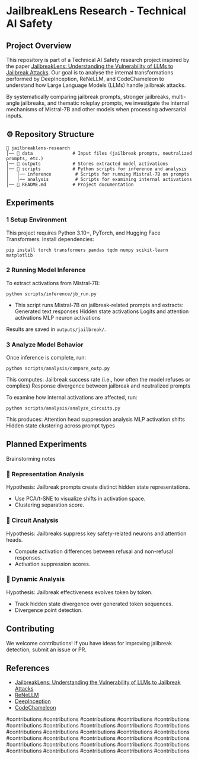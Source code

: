 # JailbreakLens Research - Technical AI Safety

## Project Overview
This repository is part of a Technical AI Safety research project inspired by the paper [JailbreakLens: Understanding the Vulnerability of LLMs to Jailbreak Attacks](https://arxiv.org/abs/2404.08793). Our goal is to analyse the internal transformations performed by DeepInception, ReNeLLM, and CodeChameleon to understand how Large Language Models (LLMs) handle jailbreak attacks.

By systematically comparing jailbreak prompts, stronger jailbreaks, multi-angle jailbreaks, and thematic roleplay prompts, we investigate the internal mechanisms of Mistral-7B and other models when processing adversarial inputs.

## ⚙️ Repository Structure
```
📂 jailbreaklens-research
│── 📂 data               # Input files (jailbreak prompts, neutralized prompts, etc.)
│── 📂 outputs            # Stores extracted model activations
│── 📂 scripts            # Python scripts for inference and analysis
│   │── inference         # Scripts for running Mistral-7B on prompts
│   │── analysis          # Scripts for examining internal activations
│── 📜 README.md          # Project documentation
```

## Experiments

### 1 Setup Environment
This project requires Python 3.10+, PyTorch, and Hugging Face Transformers. Install dependencies:
```
pip install torch transformers pandas tqdm numpy scikit-learn matplotlib
```

### 2️ Running Model Inference
To extract activations from Mistral-7B:
```
python scripts/inference/jb_run.py
```
- This script runs Mistral-7B on jailbreak-related prompts and extracts:
  Generated text responses
  Hidden state activations
  Logits and attention activations
  MLP neuron activations

Results are saved in `outputs/jailbreak/`.

### 3️ Analyze Model Behavior
Once inference is complete, run:
```
python scripts/analysis/compare_outp.py
```
This computes:
Jailbreak success rate (i.e., how often the model refuses or complies)
Response divergence between jailbreak and neutralized prompts

To examine how internal activations are affected, run:
```
python scripts/analysis/analyze_circuits.py
```
This produces:
Attention head suppression analysis
MLP activation shifts
Hidden state clustering across prompt types

## Planned Experiments
Brainstorming notes

### 🔹 Representation Analysis
Hypothesis: Jailbreak prompts create distinct hidden state representations.
- Use PCA/t-SNE to visualize shifts in activation space.
- Clustering separation score.

### 🔹 Circuit Analysis
Hypothesis: Jailbreaks suppress key safety-related neurons and attention heads.
- Compute activation differences between refusal and non-refusal responses.
- Activation suppression scores.

### 🔹 Dynamic Analysis
Hypothesis: Jailbreak effectiveness evolves token by token.
- Track hidden state divergence over generated token sequences.
- Divergence point detection.

## Contributing
We welcome contributions! If you have ideas for improving jailbreak detection, submit an issue or PR.

## References
- [JailbreakLens: Understanding the Vulnerability of LLMs to Jailbreak Attacks](https://arxiv.org/abs/2404.08793)
- [ReNeLLM](https://arxiv.org/abs/2311.08268)
- [DeepInception](https://arxiv.org/abs/2311.03191)
- [CodeChameleon](https://arxiv.org/abs/2402.16717)

#contributions
#contributions
#contributions
#contributions
#contributions
#contributions
#contributions
#contributions
#contributions
#contributions
#contributions
#contributions
#contributions
#contributions
#contributions
#contributions
#contributions
#contributions
#contributions
#contributions
#contributions
#contributions
#contributions
#contributions
#contributions
#contributions
#contributions
#contributions
#contributions
#contributions
